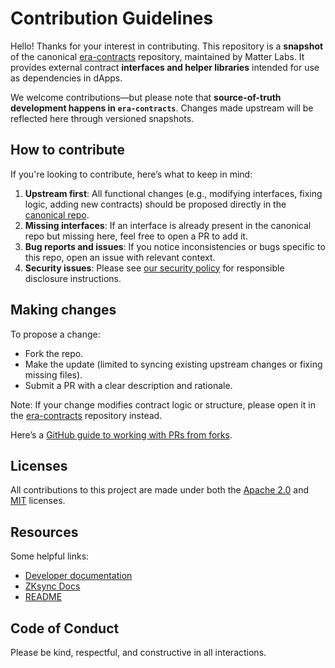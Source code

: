 # Contribution Guidelines

Hello! Thanks for your interest in contributing. This repository is a **snapshot** of the canonical [era-contracts](https://github.com/matter-labs/era-contracts) repository, maintained by Matter Labs. It provides external contract **interfaces and helper libraries** intended for use as dependencies in dApps.

We welcome contributions—but please note that **source-of-truth development happens in `era-contracts`**. Changes made upstream will be reflected here through versioned snapshots.

## How to contribute

If you're looking to contribute, here’s what to keep in mind:

1. **Upstream first**: All functional changes (e.g., modifying interfaces, fixing logic, adding new contracts) should be proposed directly in the [canonical repo](https://github.com/matter-labs/era-contracts).
2. **Missing interfaces**: If an interface is already present in the canonical repo but missing here, feel free to open a PR to add it.
3. **Bug reports and issues**: If you notice inconsistencies or bugs specific to this repo, open an issue with relevant context.
4. **Security issues**: Please see [our security policy](./github/SECURITY.md) for responsible disclosure instructions.

## Making changes

To propose a change:

* Fork the repo.
* Make the update (limited to syncing existing upstream changes or fixing missing files).
* Submit a PR with a clear description and rationale.

Note: If your change modifies contract logic or structure, please open it in the [era-contracts](https://github.com/matter-labs/era-contracts) repository instead.

Here’s a [GitHub guide to working with PRs from forks](https://docs.github.com/en/pull-requests/collaborating-with-pull-requests/proposing-changes-to-your-work-with-pull-requests/creating-a-pull-request-from-a-fork).

## Licenses

All contributions to this project are made under both the [Apache 2.0](LICENSE-APACHE) and [MIT](LICENSE-MIT) licenses.

## Resources

Some helpful links:

* [Developer documentation](https://matter-labs.github.io/zksync-contracts/latest/)
* [ZKsync Docs](https://docs.zksync.io/)
* [README](./README.md)

## Code of Conduct

Please be kind, respectful, and constructive in all interactions.
